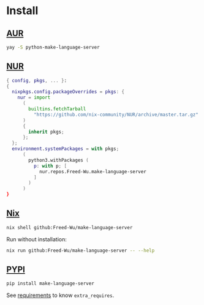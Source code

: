 # Install

## [AUR](https://aur.archlinux.org/packages/make-language-server)

```sh
yay -S python-make-language-server
```

## [NUR](https://nur.nix-community.org/repos/Freed-Wu)

```nix
{ config, pkgs, ... }:
{
  nixpkgs.config.packageOverrides = pkgs: {
    nur = import
      (
        builtins.fetchTarball
          "https://github.com/nix-community/NUR/archive/master.tar.gz"
      )
      {
        inherit pkgs;
      };
  };
  environment.systemPackages = with pkgs;
      (
        python3.withPackages (
          p: with p; [
            nur.repos.Freed-Wu.make-language-server
          ]
        )
      )
}
```

## [Nix](https://nixos.org)

```sh
nix shell github:Freed-Wu/make-language-server
```

Run without installation:

```sh
nix run github:Freed-Wu/make-language-server -- --help
```

## [PYPI](https://pypi.org/project/make-language-server)

```sh
pip install make-language-server
```

See [requirements](requirements) to know `extra_requires`.
